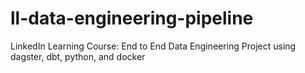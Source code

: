 # ll-data-engineering-pipeline
LinkedIn Learning Course: End to End Data Engineering Project using dagster, dbt, python, and docker

